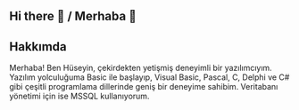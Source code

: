 ## Hi there 👋 / Merhaba 👋

<!--
**ozcakirh/ozcakirh** is a ✨ _special_ ✨ repository because its `README.md` (this file) appears on your GitHub profile.

Here are some ideas to get you started:

- 🔭 I’m currently working on ...
- 🌱 I’m currently learning ...
- 👯 I’m looking to collaborate on ...
- 🤔 I’m looking for help with ...
- 💬 Ask me about ...
- 📫 How to reach me: ...
- 😄 Pronouns: ...
- ⚡ Fun fact: ...
-->

## Hakkımda
Merhaba! Ben Hüseyin, çekirdekten yetişmiş deneyimli bir yazılımcıyım. Yazılım yolculuğuma Basic ile başlayıp, Visual Basic, Pascal, C, Delphi ve C# gibi çeşitli programlama dillerinde geniş bir deneyime sahibim. Veritabanı yönetimi için ise MSSQL kullanıyorum.
